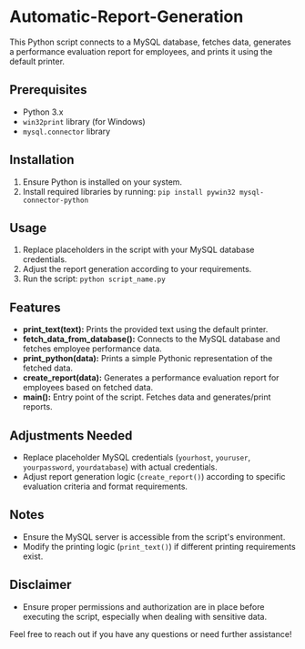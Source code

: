 # Automatic-Report-Generation

This Python script connects to a MySQL database, fetches data, generates a performance evaluation report for employees, and prints it using the default printer.

## Prerequisites

- Python 3.x
- `win32print` library (for Windows)
- `mysql.connector` library

## Installation

1. Ensure Python is installed on your system.
2. Install required libraries by running:
`pip install pywin32 mysql-connector-python`

## Usage

1. Replace placeholders in the script with your MySQL database credentials.
2. Adjust the report generation according to your requirements.
3. Run the script:
`python script_name.py`


## Features

- **print_text(text):** Prints the provided text using the default printer.
- **fetch_data_from_database():** Connects to the MySQL database and fetches employee performance data.
- **print_python(data):** Prints a simple Pythonic representation of the fetched data.
- **create_report(data):** Generates a performance evaluation report for employees based on fetched data.
- **main():** Entry point of the script. Fetches data and generates/print reports.

## Adjustments Needed

- Replace placeholder MySQL credentials (`yourhost`, `youruser`, `yourpassword`, `yourdatabase`) with actual credentials.
- Adjust report generation logic (`create_report()`) according to specific evaluation criteria and format requirements.

## Notes

- Ensure the MySQL server is accessible from the script's environment.
- Modify the printing logic (`print_text()`) if different printing requirements exist.

## Disclaimer

- Ensure proper permissions and authorization are in place before executing the script, especially when dealing with sensitive data.

Feel free to reach out if you have any questions or need further assistance!
